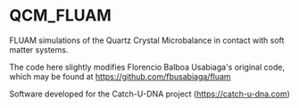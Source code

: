 # QCM_FLUAM
FLUAM simulations of the Quartz Crystal Microbalance in contact with soft matter systems.

The code here slightly modifies Florencio Balboa Usabiaga's original code, which may be
found at https://github.com/fbusabiaga/fluam

Software developed for the Catch-U-DNA project (https://catch-u-dna.com)
